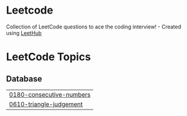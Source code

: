 # Leetcode
Collection of LeetCode questions to ace the coding interview! - Created using [LeetHub](https://github.com/QasimWani/LeetHub)

<!---LeetCode Topics Start-->
# LeetCode Topics
## Database
|  |
| ------- |
| [0180-consecutive-numbers](https://github.com/NitinYadav1511/Leetcode/tree/master/0180-consecutive-numbers) |
| [0610-triangle-judgement](https://github.com/NitinYadav1511/Leetcode/tree/master/0610-triangle-judgement) |
<!---LeetCode Topics End-->